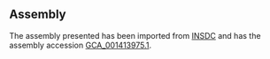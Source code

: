 
Assembly
--------

The assembly presented has been imported from 
[INSDC](http://www.insdc.org) and has the assembly accession
[GCA\_001413975.1](http://www.ebi.ac.uk/ena/data/view/GCA_001413975.1).

